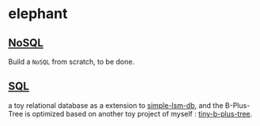 # elephant

## [NoSQL](./nosql/readme.md)

Build a `NoSQL` from scratch, to be done.

## [SQL](./sql/readme.md)

a toy relational database as a extension to [simple-lsm-db](https://github.com/0x822a5b87/simple-lsm-db), and the B-Plus-Tree is optimized based on another toy project of myself : [tiny-b-plus-tree](https://github.com/0x822a5b87/tiny-tree/tree/main/b-plus-tree).
